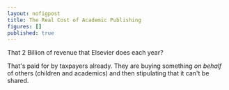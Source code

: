 ```yaml
---
layout: nofigpost
title: The Real Cost of Academic Publishing
figures: []
published: true
---
```


That 2 Billion of revenue that Elsevier does each year? 

That's paid for by taxpayers already. They are buying something _on behalf_ of
others (children and academics) and then stipulating that it can't be shared. 
